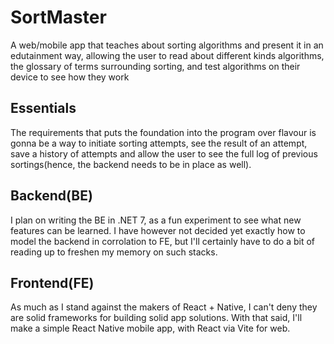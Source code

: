 # SortMaster

A web/mobile app that teaches about sorting algorithms and present it in an edutainment way, allowing the user to read about different kinds algorithms, the glossary of terms surrounding sorting, and test algorithms on their device to see how they work

## Essentials

The requirements that puts the foundation into the program over flavour is gonna be a way to initiate sorting attempts, see the result of an attempt, save a history of attempts and allow the user to see the full log of previous sortings(hence, the backend needs to be in place as well).

## Backend(BE)

I plan on writing the BE in .NET 7, as a fun experiment to see what new features can be learned. I have however not decided yet exactly how to model the backend in corrolation to FE, but I'll certainly have to do a bit of reading up to freshen my memory on such stacks.

## Frontend(FE)

As much as I stand against the makers of React + Native, I can't deny they are solid frameworks for building solid app solutions. With that said, I'll make a simple React Native mobile app, with React via Vite for web.
